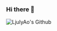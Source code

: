 ### Hi there 👋
![LjulyAo's Github](https://github-readme-stats.vercel.app/api?username=anuraghazra&show_icons=true&theme=transparent)
<!--
**liangjuyao/liangjuyao** is a ✨ _special_ ✨ repository because its `README.md` (this file) appears on your GitHub profile.

Here are some ideas to get you started:

- 🔭 I’m currently working on ...
- 🌱 I’m currently learning ...
- 👯 I’m looking to collaborate on ...
- 🤔 I’m looking for help with ...
- 💬 Ask me about ...
- 📫 How to reach me: ...
- 😄 Pronouns: ...
- ⚡ Fun fact: ...
-->
